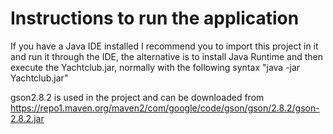 # Instructions to run the application

If you have a Java IDE installed I recommend you to import this project in it and run it through the IDE, the alternative is to
install Java Runtime and then execute the Yachtclub.jar, normally with the following syntax "java -jar Yachtclub.jar"

gson2.8.2 is used in the project and can be downloaded from https://repo1.maven.org/maven2/com/google/code/gson/gson/2.8.2/gson-2.8.2.jar
